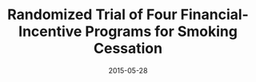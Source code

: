 ---
articlename2: Way to Quit 1
title: >-
  Randomized Trial of Four Financial-Incentive Programs for Smoking Cessation
date: 2015-05-28
summary: >-
  Reward-based programs were much more commonly accepted than deposit-based programs, leading to higher rates of sustained abstinence from smoking. Group-oriented incentive programs were no more effective than individual-oriented programs
authors: >-
  Scott D. Halpern, M.D., Ph.D., Benjamin French, Ph.D., Dylan S. Small, Ph.D., Kathryn Saulsgiver, Ph.D., Michael O. Harhay, M.P.H., Janet Audrain-McGovern, Ph.D., George Loewenstein, Ph.D., Troyen A. Brennan, M.D., J.D., David A. Asch, M.D., M.B.A., and Kevin G. Volpp, M.D., Ph.D.
externallink: 'http://www.nejm.org/doi/full/10.1056/NEJMoa1414293#t=article'
journal: N Engl J Med
---